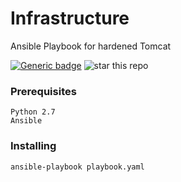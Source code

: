 # Infrastructure
Ansible Playbook for hardened Tomcat

[![Generic badge](https://img.shields.io/badge/Ansible-Tomcat-<COLOR>.svg)](https://shields.io/)
![star this repo](http://githubbadges.com/star.svg?user=arisath&repo=Infrastructure)


### Prerequisites
```
Python 2.7
Ansible
```

### Installing
```
ansible-playbook playbook.yaml
```




